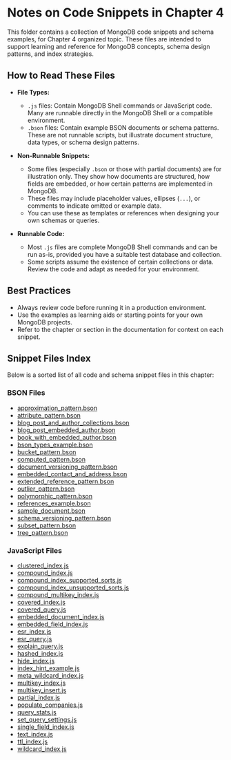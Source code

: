 # Notes on Code Snippets in Chapter 4

This folder contains a collection of MongoDB code snippets and schema examples, for Chapter 4 organized topic. These files are intended to support learning and reference for MongoDB concepts, schema design patterns, and index strategies.

## How to Read These Files

- **File Types:**
  - `.js` files: Contain MongoDB Shell commands or JavaScript code. Many are runnable directly in the MongoDB Shell or a compatible environment.
  - `.bson` files: Contain example BSON documents or schema patterns. These are not runnable scripts, but illustrate document structure, data types, or schema design patterns.

- **Non-Runnable Snippets:**
  - Some files (especially `.bson` or those with partial documents) are for illustration only. They show how documents are structured, how fields are embedded, or how certain patterns are implemented in MongoDB.
  - These files may include placeholder values, ellipses (`...`), or comments to indicate omitted or example data.
  - You can use these as templates or references when designing your own schemas or queries.

- **Runnable Code:**
  - Most `.js` files are complete MongoDB Shell commands and can be run as-is, provided you have a suitable test database and collection.
  - Some scripts assume the existence of certain collections or data. Review the code and adapt as needed for your environment.

## Best Practices

- Always review code before running it in a production environment.
- Use the examples as learning aids or starting points for your own MongoDB projects.
- Refer to the chapter or section in the documentation for context on each snippet.

## Snippet Files Index

Below is a sorted list of all code and schema snippet files in this chapter:

### BSON Files

- [approximation_pattern.bson](./approximation_pattern.bson)
- [attribute_pattern.bson](./attribute_pattern.bson)
- [blog_post_and_author_collections.bson](./blog_post_and_author_collections.bson)
- [blog_post_embedded_author.bson](./blog_post_embedded_author.bson)
- [book_with_embedded_author.bson](./book_with_embedded_author.bson)
- [bson_types_example.bson](./bson_types_example.bson)
- [bucket_pattern.bson](./bucket_pattern.bson)
- [computed_pattern.bson](./computed_pattern.bson)
- [document_versioning_pattern.bson](./document_versioning_pattern.bson)
- [embedded_contact_and_address.bson](./embedded_contact_and_address.bson)
- [extended_reference_pattern.bson](./extended_reference_pattern.bson)
- [outlier_pattern.bson](./outlier_pattern.bson)
- [polymorphic_pattern.bson](./polymorphic_pattern.bson)
- [references_example.bson](./references_example.bson)
- [sample_document.bson](./sample_document.bson)
- [schema_versioning_pattern.bson](./schema_versioning_pattern.bson)
- [subset_pattern.bson](./subset_pattern.bson)
- [tree_pattern.bson](./tree_pattern.bson)

### JavaScript Files

- [clustered_index.js](./clustered_index.js)
- [compound_index.js](./compound_index.js)
- [compound_index_supported_sorts.js](./compound_index_supported_sorts.js)
- [compound_index_unsupported_sorts.js](./compound_index_unsupported_sorts.js)
- [compound_multikey_index.js](./compound_multikey_index.js)
- [covered_index.js](./covered_index.js)
- [covered_query.js](./covered_query.js)
- [embedded_document_index.js](./embedded_document_index.js)
- [embedded_field_index.js](./embedded_field_index.js)
- [esr_index.js](./esr_index.js)
- [esr_query.js](./esr_query.js)
- [explain_query.js](./explain_query.js)
- [hashed_index.js](./hashed_index.js)
- [hide_index.js](./hide_index.js)
- [index_hint_example.js](./index_hint_example.js)
- [meta_wildcard_index.js](./meta_wildcard_index.js)
- [multikey_index.js](./multikey_index.js)
- [multikey_insert.js](./multikey_insert.js)
- [partial_index.js](./partial_index.js)
- [populate_companies.js](./populate_companies.js)
- [query_stats.js](./query_stats.js)
- [set_query_settings.js](./set_query_settings.js)
- [single_field_index.js](./single_field_index.js)
- [text_index.js](./text_index.js)
- [ttl_index.js](./ttl_index.js)
- [wildcard_index.js](./wildcard_index.js)
